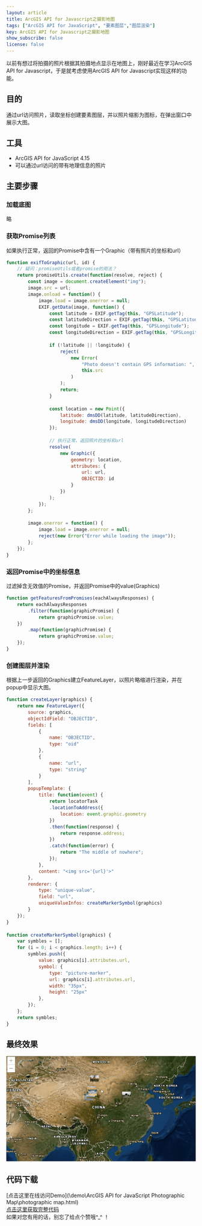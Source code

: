 ```yaml
---
layout: article
title: ArcGIS API for Javascript之摄影地图
tags: ["ArcGIS API for JavaScript", "要素图层","图层渲染"]
key: ArcGIS API for Javascript之摄影地图
show_subscribe: false
license: false
---
```

以前有想过将拍摄的照片根据其拍摄地点显示在地图上，刚好最近在学习ArcGIS API for Javascript，于是就考虑使用ArcGIS API for Javascript实现这样的功能。  
<!--more-->
## 目的
通过url访问照片，读取坐标创建要素图层，并以照片缩影为图标，在弹出窗口中展示大图。
## 工具  
* ArcGIS API for JavaScript 4.15  
* 可以通过url访问的带有地理信息的照片

## 主要步骤
### 加载底图
略
### 获取Promise列表
如果执行正常，返回的Promise中含有一个Graphic（带有照片的坐标和url）
```javascript
function exifToGraphic(url, id) {
    // 疑问：promiseUtils或者promise的用法？
    return promiseUtils.create(function(resolve, reject) {
        const image = document.createElement("img");
        image.src = url;
        image.onload = function() {
            image.load = image.onerror = null;
            EXIF.getData(image, function() {
                const latitude = EXIF.getTag(this, "GPSLatitude");
                const latitudeDirection = EXIF.getTag(this, "GPSLatitudeRef");
                const longitude = EXIF.getTag(this, "GPSLongitude");
                const longitudeDirection = EXIF.getTag(this, "GPSLongitudeRef");

                if (!latitude || !longitude) {
                    reject(
                        new Error(
                            "Photo doesn't contain GPS information: ",
                            this.src
                        )
                    );
                    return;
                }

                const location = new Point({
                    latitude: dmsDD(latitude, latitudeDirection),
                    longitude: dmsDD(longitude, longitudeDirection)
                });

                // 执行正常，返回照片的坐标和url
                resolve(
                    new Graphic({
                        geometry: location,
                        attributes: {
                            url: url,
                            OBJECTID: id
                        }
                    })
                );
            });
        };

        image.onerror = function() {
            image.load = image.onerror = null;
            reject(new Error("Error while loading the image"));
        };
    });
}
```
### 返回Promise中的坐标信息
过滤掉含无效值的Promise，并返回Promise中的value(Graphics)
```javascript
function getFeaturesFromPromises(eachAlwaysResponses) {
    return eachAlwaysResponses
        .filter(function(graphicPromise) {
            return graphicPromise.value;
    })
        .map(function(graphicPromise) {
            return graphicPromise.value;
    });
}
```
### 创建图层并渲染
根据上一步返回的Graphics建立FeatureLayer，以照片略缩进行渲染，并在popup中显示大图。
```javascript
function createLayer(graphics) {
    return new FeatureLayer({
        source: graphics,
        objectIdField: "OBJECTID",
        fields: [
            {
                name: "OBJECTID",
                type: "oid"
            },
            {
                name: "url",
                type: "string"
            }
        ],
        popupTemplate: {
            title: function(event) {
                return locatorTask
                .locationToAddress({
                    location: event.graphic.geometry
                })
                .then(function(response) {
                    return response.address;
                })
                .catch(function(error) {
                    return "The middle of nowhere";
                });
            },
            content: "<img src='{url}'>"
        },
        renderer: {
            type: "unique-value",
            field: "url",
            uniqueValueInfos: createMarkerSymbol(graphics)
        }
    });
}

function createMarkerSymbol(graphics) {
    var symbles = [];
    for (i = 0; i < graphics.length; i++) {
        symbles.push({
            value: graphics[i].attributes.url,
            symbol: {
                type: "picture-marker",
                url: graphics[i].attributes.url,
                width: "35px",
                height: "25px"
            },
        });
    };
    return symbles;
}
```
## 最终效果
![演示效果](\assets\images\ArcGIS-API-for-Javascript-photography-map\Demo.gif)
## 代码下载
[点击这里在线访问Demo](\demo\ArcGIS API for JavaScript Photographic Map\photographic map.html)  
[点击这里获取完整代码](https://github.com/zhengjie9510/ArcGIS-API-for-JavaScript)  
如果对您有用的话，别忘了给点个赞哦^_^ ！